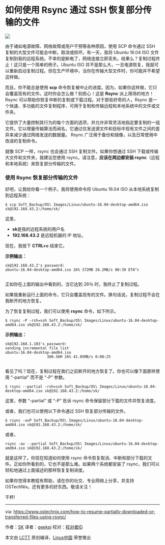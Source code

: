 如何使用 Rsync 通过 SSH 恢复部分传输的文件
======

![](https://www.ostechnix.com/wp-content/uploads/2016/02/Resume-Partially-Transferred-Files-Over-SSH-Using-Rsync.png)

由于诸如电源故障、网络故障或用户干预等各种原因，使用 SCP 命令通过 SSH 复制的大型文件可能会中断，取消或损坏。有一天，我将 Ubuntu 16.04 ISO 文件复制到我的远程系统。不幸的是断电了，网络连接立即丢失。结果么？复制过程终止！这只是一个简单的例子。Ubuntu ISO 并不是那么大，一旦电源恢复，我就可以重新启动复制过程。但在生产环境中，当你在传输大型文件时，你可能并不希望这样做。

而且，你不能总是使用 **scp** 命令恢复被中止的进度。因为，如果你这样做，它只会覆盖现有的文件。这时你会怎么做？别担心！这是 **Rsync** 派上用场的地方！Rsync 可以帮助你恢复中断的复制或下载过程。对于那些好奇的人，Rsync 是一个快速、多功能的文件复制程序，可用于复制和传输远程和本地系统中的文件或文件夹。

它提供了大量控制其行为的每个方面的选项，并允许非常灵活地指定要复制的一组文件。它以增量传输算法而闻名，它通过仅发送源文件和目标中现有文件之间的差异来减少通过网络发送的数据量。 Rsync 广泛用于备份和镜像，以及日常使用中改进的复制命令。

就像 SCP 一样，rsync 也会通过 SSH 复制文件。如果你想通过 SSH 下载或传输大文件和文件夹，我建议您使用 rsync。请注意，**应该在两边都安装 rsync**（远程和本地系统）来恢复部分传输的文件。

### 使用 Rsync 恢复部分传输的文件

好吧，让我给你看一个例子。我将使用命令将 Ubuntu 16.04 ISO 从本地系统复制到远程系统：

```
$ scp Soft_Backup/OS\ Images/Linux/ubuntu-16.04-desktop-amd64.iso sk@192.168.43.2:/home/sk/
```

这里，

  * **sk**是我的远程系统的用户名
  * **192.168.43.2** 是远程机器的 IP 地址。



现在，我按下 **CTRL+c** 结束它。

**示例输出：**

```
sk@192.168.43.2's password: 
ubuntu-16.04-desktop-amd64.iso 26% 372MB 26.2MB/s 00:39 ETA^c
```

[![][1]][2]

正如你在上面的输出中看到的，当它达到 26％ 时，我终止了复制过程。

如果我重新运行上面的命令，它只会覆盖现有的文件。换句话说，复制过程不会在我断开的地方恢复。

为了恢复复制过程，我们可以使用 **rsync** 命令，如下所示。

```
$ rsync -P -rsh=ssh Soft_Backup/OS\ Images/Linux/ubuntu-16.04-desktop-amd64.iso sk@192.168.43.2:/home/sk/
```

**示例输出：**
```
sk@192.168.1.103's password:
sending incremental file list
ubuntu-16.04-desktop-amd64.iso
                   380.56M 26% 41.05MB/s 0:00:25
```

[![][1]][4]

看见了吗？现在，复制过程在我们之前断开的地方恢复了。你也可以像下面那样使用 “-partial” 而不是 “-P” 参数。
```
$ rsync --partial -rsh=ssh Soft_Backup/OS\ Images/Linux/ubuntu-16.04-desktop-amd64.iso sk@192.168.43.2:/home/sk/
```

这里，参数 “-partial” 或 “-P” 告诉 rsync 命令保留部分下载的文件并恢复进度。

或者，我们也可以使用以下命令通过 SSH 恢复部分传输的文件。

```
$ rsync -avP Soft_Backup/OS\ Images/Linux/ubuntu-16.04-desktop-amd64.iso sk@192.168.43.2:/home/sk/
```

或者，

```
rsync -av --partial Soft_Backup/OS\ Images/Linux/ubuntu-16.04-desktop-amd64.iso sk@192.168.43.2:/home/sk/
```

就是这样了。你现在知道如何使用 rsync 命令恢复取消、中断和部分下载的文件。正如你所看到的，它也不是那么难。如果两个系统都安装了 rsync，我们可以轻松地通过上面描述的那样恢复复制进度。

如果你觉得本教程有帮助，请在你的社交、专业网络上分享，并支持 OSTechNix。还有更多的好东西。敬请关注！

干杯!



--------------------------------------------------------------------------------

via: https://www.ostechnix.com/how-to-resume-partially-downloaded-or-transferred-files-using-rsync/

作者：[SK][a]
译者：[geekpi](https://github.com/geekpi)
校对：[校对者ID](https://github.com/校对者ID)

本文由 [LCTT](https://github.com/LCTT/TranslateProject) 原创编译，[Linux中国](https://linux.cn/) 荣誉推出

[a]:https://www.ostechnix.com/author/sk/
[1]:data:image/gif;base64,R0lGODlhAQABAIAAAAAAAP///yH5BAEAAAAALAAAAAABAAEAAAIBRAA7
[2]:http://www.ostechnix.com/wp-content/uploads/2016/02/scp.png ()
[3]:/cdn-cgi/l/email-protection
[4]:http://www.ostechnix.com/wp-content/uploads/2016/02/rsync.png ()
